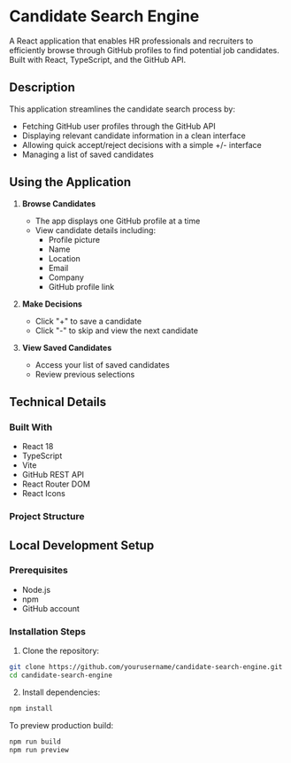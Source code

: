 # Candidate Search Engine

A React application that enables HR professionals and recruiters to efficiently browse through GitHub profiles to find potential job candidates. Built with React, TypeScript, and the GitHub API.

## Description

This application streamlines the candidate search process by:

- Fetching GitHub user profiles through the GitHub API
- Displaying relevant candidate information in a clean interface
- Allowing quick accept/reject decisions with a simple +/- interface
- Managing a list of saved candidates

## Using the Application

1. **Browse Candidates**

   - The app displays one GitHub profile at a time
   - View candidate details including:
     - Profile picture
     - Name
     - Location
     - Email
     - Company
     - GitHub profile link

2. **Make Decisions**

   - Click "+" to save a candidate
   - Click "-" to skip and view the next candidate

3. **View Saved Candidates**
   - Access your list of saved candidates
   - Review previous selections

## Technical Details

### Built With

- React 18
- TypeScript
- Vite
- GitHub REST API
- React Router DOM
- React Icons

### Project Structure

## Local Development Setup

### Prerequisites

- Node.js
- npm
- GitHub account

### Installation Steps

1. Clone the repository:

```bash
git clone https://github.com/yourusername/candidate-search-engine.git
cd candidate-search-engine
```

2. Install dependencies:

```bash
npm install
```

To preview production build:

```bash
npm run build
npm run preview
```
